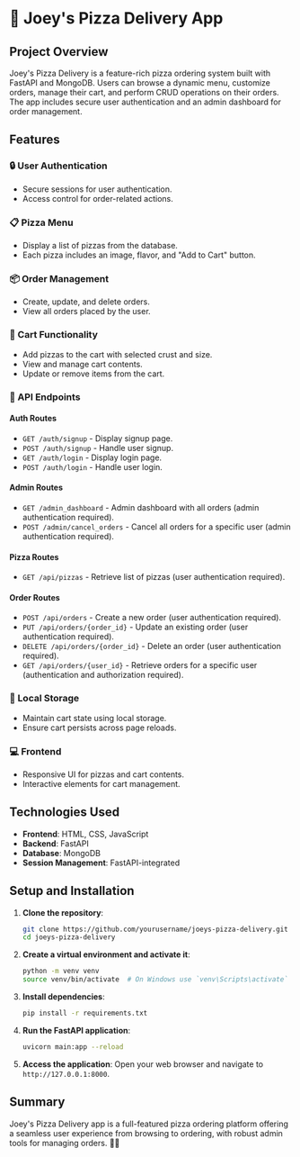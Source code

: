 # 🍕 Joey's Pizza Delivery App

## Project Overview

Joey's Pizza Delivery is a feature-rich pizza ordering system built with FastAPI and MongoDB. Users can browse a dynamic menu, customize orders, manage their cart, and perform CRUD operations on their orders. The app includes secure user authentication and an admin dashboard for order management.

## Features

### 🔒 User Authentication
- Secure sessions for user authentication.
- Access control for order-related actions.

### 📋 Pizza Menu
- Display a list of pizzas from the database.
- Each pizza includes an image, flavor, and "Add to Cart" button.

### 📦 Order Management
- Create, update, and delete orders.
- View all orders placed by the user.

### 🛒 Cart Functionality
- Add pizzas to the cart with selected crust and size.
- View and manage cart contents.
- Update or remove items from the cart.

### 📡 API Endpoints

#### Auth Routes
- `GET /auth/signup` - Display signup page.
- `POST /auth/signup` - Handle user signup.
- `GET /auth/login` - Display login page.
- `POST /auth/login` - Handle user login.

#### Admin Routes
- `GET /admin_dashboard` - Admin dashboard with all orders (admin authentication required).
- `POST /admin/cancel_orders` - Cancel all orders for a specific user (admin authentication required).

#### Pizza Routes
- `GET /api/pizzas` - Retrieve list of pizzas (user authentication required).

#### Order Routes
- `POST /api/orders` - Create a new order (user authentication required).
- `PUT /api/orders/{order_id}` - Update an existing order (user authentication required).
- `DELETE /api/orders/{order_id}` - Delete an order (user authentication required).
- `GET /api/orders/{user_id}` - Retrieve orders for a specific user (authentication and authorization required).

### 💾 Local Storage
- Maintain cart state using local storage.
- Ensure cart persists across page reloads.

### 💻 Frontend
- Responsive UI for pizzas and cart contents.
- Interactive elements for cart management.

## Technologies Used
- **Frontend**: HTML, CSS, JavaScript
- **Backend**: FastAPI
- **Database**: MongoDB
- **Session Management**: FastAPI-integrated

## Setup and Installation

1. **Clone the repository**:
    ```bash
    git clone https://github.com/yourusername/joeys-pizza-delivery.git
    cd joeys-pizza-delivery
    ```

2. **Create a virtual environment and activate it**:
    ```bash
    python -m venv venv
    source venv/bin/activate  # On Windows use `venv\Scripts\activate`
    ```

3. **Install dependencies**:
    ```bash
    pip install -r requirements.txt
    ```

4. **Run the FastAPI application**:
    ```bash
    uvicorn main:app --reload
    ```

5. **Access the application**:
    Open your web browser and navigate to `http://127.0.0.1:8000`.

## Summary

Joey's Pizza Delivery app is a full-featured pizza ordering platform offering a seamless user experience from browsing to ordering, with robust admin tools for managing orders. 🍕🚀
